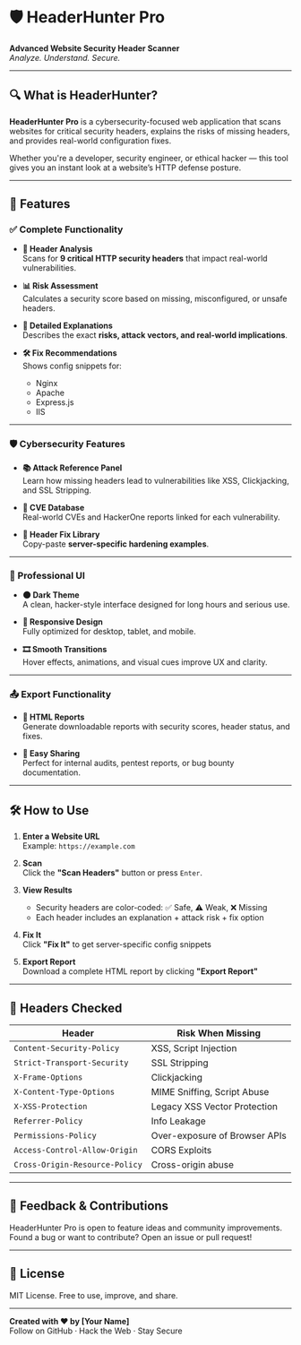 # 🛡️ HeaderHunter Pro

**Advanced Website Security Header Scanner**  
*Analyze. Understand. Secure.*

---

## 🔍 What is HeaderHunter?

**HeaderHunter Pro** is a cybersecurity-focused web application that scans websites for critical security headers, explains the risks of missing headers, and provides real-world configuration fixes.

Whether you're a developer, security engineer, or ethical hacker — this tool gives you an instant look at a website’s HTTP defense posture.

---

## 🚀 Features

### ✅ Complete Functionality

- **🔎 Header Analysis**  
  Scans for **9 critical HTTP security headers** that impact real-world vulnerabilities.

- **📊 Risk Assessment**  
  Calculates a security score based on missing, misconfigured, or unsafe headers.

- **🧠 Detailed Explanations**  
  Describes the exact **risks, attack vectors, and real-world implications**.

- **🛠️ Fix Recommendations**  
  Shows config snippets for:
  - Nginx  
  - Apache  
  - Express.js  
  - IIS

---

### 🛡️ Cybersecurity Features

- **📚 Attack Reference Panel**  
  Learn how missing headers lead to vulnerabilities like XSS, Clickjacking, and SSL Stripping.

- **📖 CVE Database**  
  Real-world CVEs and HackerOne reports linked for each vulnerability.

- **🔧 Header Fix Library**  
  Copy-paste **server-specific hardening examples**.

---

### 🎨 Professional UI

- **🌑 Dark Theme**  
  A clean, hacker-style interface designed for long hours and serious use.

- **📱 Responsive Design**  
  Fully optimized for desktop, tablet, and mobile.

- **🎞️ Smooth Transitions**  
  Hover effects, animations, and visual cues improve UX and clarity.

---

### 📤 Export Functionality

- **🧾 HTML Reports**  
  Generate downloadable reports with security scores, header status, and fixes.

- **🔗 Easy Sharing**  
  Perfect for internal audits, pentest reports, or bug bounty documentation.

---

## 🛠️ How to Use

1. **Enter a Website URL**  
   Example: `https://example.com`

2. **Scan**  
   Click the **"Scan Headers"** button or press `Enter`.

3. **View Results**  
   - Security headers are color-coded: ✅ Safe, ⚠️ Weak, ❌ Missing  
   - Each header includes an explanation + attack risk + fix option

4. **Fix It**  
   Click **"Fix It"** to get server-specific config snippets

5. **Export Report**  
   Download a complete HTML report by clicking **"Export Report"**

---

## 🧠 Headers Checked

| Header                     | Risk When Missing                 |
|----------------------------|-----------------------------------|
| `Content-Security-Policy` | XSS, Script Injection             |
| `Strict-Transport-Security` | SSL Stripping                    |
| `X-Frame-Options`          | Clickjacking                      |
| `X-Content-Type-Options`   | MIME Sniffing, Script Abuse       |
| `X-XSS-Protection`         | Legacy XSS Vector Protection      |
| `Referrer-Policy`          | Info Leakage                      |
| `Permissions-Policy`       | Over-exposure of Browser APIs     |
| `Access-Control-Allow-Origin` | CORS Exploits                  |
| `Cross-Origin-Resource-Policy` | Cross-origin abuse           |

---

## 💬 Feedback & Contributions

HeaderHunter Pro is open to feature ideas and community improvements.  
Found a bug or want to contribute? Open an issue or pull request!

---

## 📄 License

MIT License. Free to use, improve, and share.

---

**Created with ❤️ by [Your Name]**  
Follow on GitHub · Hack the Web · Stay Secure  
